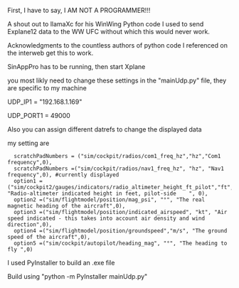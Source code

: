 First, I have to say, I AM NOT A PROGRAMMER!!!

A shout out to llamaXc for his WinWing Python code I used to send Explane12 data to the WW UFC without which this would never work.

Acknowledgments to the countless authors of python code I referenced on the interweb get this to work.

SinAppPro has to be running, then start Xplane


you most likly need to change these settings in the "mainUdp.py" file,  they are specific to my machine

  UDP_IP1 = "192.168.1.169"
  
  UDP_PORT1 = 49000
  
Also you can assign different datrefs to change the displayed data

my setting are

      scratchPadNumbers = ("sim/cockpit/radios/com1_freq_hz","hz","Com1 frequency",0),
      scratchPadNumbers =("sim/cockpit/radios/nav1_freq_hz", "hz", "Nav1 frequency",0), #currently displayed
      option1 =("sim/cockpit2/gauges/indicators/radio_altimeter_height_ft_pilot","ft", "Radio-altimeter indicated height in feet, pilot-side	", 0), 
      option2 =("sim/flightmodel/position/mag_psi", "°", "The real magnetic heading of the aircraft",0),
      option3 =("sim/flightmodel/position/indicated_airspeed", "kt", "Air speed indicated - this takes into account air density and wind direction",0), 
      option4 =("sim/flightmodel/position/groundspeed","m/s", "The ground speed of the aircraft",0),
      option5 =("sim/cockpit/autopilot/heading_mag", "°", "The heading to fly ",0)

I used PyInstaller to build an .exe file

Build using "python -m PyInstaller mainUdp.py"
